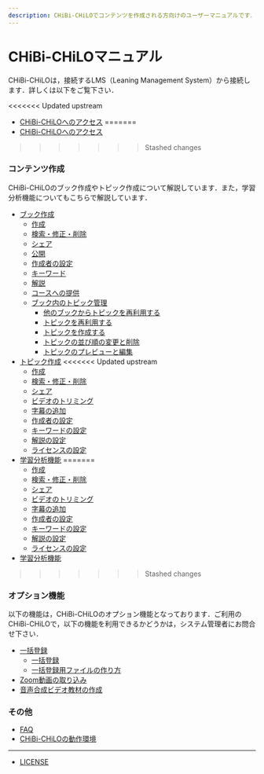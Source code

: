 ```yaml
---
description: CHiBi-CHiLOでコンテンツを作成される方向けのユーザーマニュアルです．以下から必要な項目を選択してご覧ください．
---
```


# CHiBi-CHiLOマニュアル

CHiBi-CHiLOは，接続するLMS（Leaning Management System）から接続します．詳しくは以下をご覧下さい．

<<<<<<< Updated upstream
* [CHiBi-CHiLOへのアクセス](1-chibi-chilono/access.md)
=======
* [CHiBi-CHiLOへのアクセス](start/access.md)
>>>>>>> Stashed changes

### コンテンツ作成 <a href="#operation" id="operation"></a>

CHiBi-CHiLOのブック作成やトピック作成について解説しています．また，学習分析機能についてもこちらで解説しています．

* [ブック作成](broken-reference)
  * [作成](operation/create.md)
  * [検索・修正・削除](operation/edit.md)
  * [シェア](operation/share.md)
  * [公開](operation/release.md)
  * [作成者の設定](broken-reference)
  * [キーワード](operation/keyword.md)
  * [解説](operation/commentary.md)
  * [コースへの提供](broken-reference)
  * [ブック内のトピック管理](broken-reference)
    * [他のブックからトピックを再利用する](broken-reference)
    * [トピックを再利用する](operation/reuse-topic.md)
    * [トピックを作成する](broken-reference)
    * [トピックの並び順の変更と削除](operation/topic-order.md)
    * [トピックのプレビューと編集](operation/topic-order.md)
* [トピック作成](broken-reference)
<<<<<<< Updated upstream
  * [作成](3-topikku/create.md)
  * [検索・修正・削除](broken-reference)
  * [シェア](broken-reference)
  * [ビデオのトリミング](3-topikku/trim.md)
  * [字幕の追加](3-topikku/subtitles.md)
  * [作成者の設定](operation/author.md)
  * [キーワードの設定](broken-reference)
  * [解説の設定](broken-reference)
  * [ライセンスの設定](3-topikku/license-settings.md)
* [学習分析機能](4.-xue-xi-fen-xi/dashboard.md)
=======
  * [作成](topikku/create.md)
  * [検索・修正・削除](broken-reference)
  * [シェア](broken-reference)
  * [ビデオのトリミング](topikku/trim.md)
  * [字幕の追加](topikku/subtitles.md)
  * [作成者の設定](operation/author.md)
  * [キーワードの設定](broken-reference)
  * [解説の設定](broken-reference)
  * [ライセンスの設定](topikku/license-settings.md)
* [学習分析機能](xue-xi-fen-xi/dashboard.md)
>>>>>>> Stashed changes

### オプション機能 <a href="#extension" id="extension"></a>

以下の機能は，CHiBi-CHiLOのオプション機能となっております．ご利用のCHiBi-CHiLOで，以下の機能を利用できるかどうかは，システム管理者にお問合せ下さい．

* [一括登録](extension/import/)
  * [一括登録](extension/import/register.md)
  * [一括登録用ファイルの作り方](extension/import/create.md)
* [Zoom動画の取り込み](extension/zoom.md)
* [音声合成ビデオ教材の作成](extension/chilospeech.md)

### その他 <a href="#other" id="other"></a>

* [FAQ](other/faq.md)
* [CHiBi-CHiLOの動作環境](other/system-requirements.md)

***

* [LICENSE](license.md)
